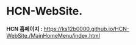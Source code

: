 # HCN-WebSite.
<strong>HCN 홈페이지 : </strong>https://ks12b0000.github.io/HCN-WebSite./MainHomeMenu/index.html

